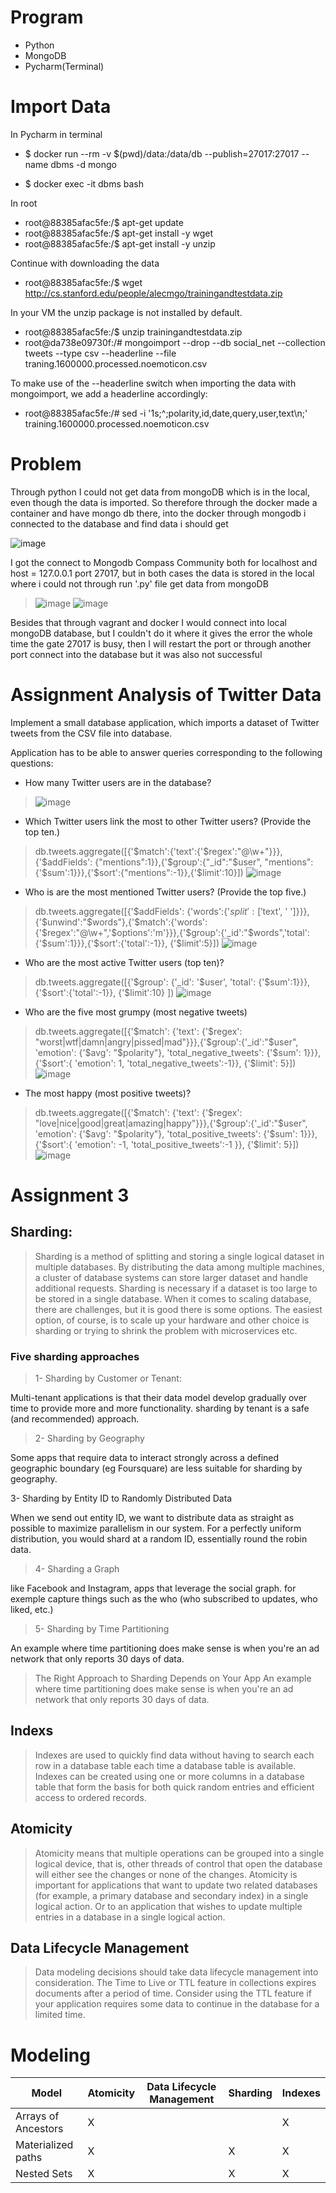 
# Program 

- Python
- MongoDB
- Pycharm(Terminal)

# Import Data

In Pycharm in terminal 

- $ docker run --rm -v $(pwd)/data:/data/db --publish=27017:27017 --name dbms -d mongo

- $ docker exec -it dbms bash

In root

- root@88385afac5fe:/$ apt-get update
- root@88385afac5fe:/$ apt-get install -y wget
- root@88385afac5fe:/$ apt-get install -y unzip

Continue with downloading the data

- root@88385afac5fe:/$ wget http://cs.stanford.edu/people/alecmgo/trainingandtestdata.zip

In your VM the unzip package is not installed by default.

- root@88385afac5fe:/$ unzip trainingandtestdata.zip
- root@da738e09730f:/# mongoimport --drop --db social_net --collection tweets --type csv --headerline --file traning.1600000.processed.noemoticon.csv

To make use of the --headerline switch when importing the data with mongoimport, we add a headerline accordingly:

- root@88385afac5fe:/# sed -i '1s;^;polarity,id,date,query,user,text\n;' training.1600000.processed.noemoticon.csv

# Problem

Through python I could not get data from mongoDB which is in the local, even though the data is imported. So therefore through the docker made a container and have mongo db there, into the docker through mongodb i connected to the database and find data i should get

![image](![image](https://user-images.githubusercontent.com/20173643/83575422-b5c73a00-a52f-11ea-860a-afd274a7dc76.png))

I got the connect to Mongodb Compass Community both for localhost and host = 127.0.0.1 port 27017, but in both cases the data is stored in the local where i could not through run '.py' file get data from mongoDB

> ![image](https://user-images.githubusercontent.com/20173643/52919114-144ab380-32ff-11e9-9564-c2ae6732c7ff.png)
 ![image](https://user-images.githubusercontent.com/20173643/52919360-fdf22700-3301-11e9-887b-4edda730018c.png)

Besides that through vagrant and docker I would connect into local mongoDB database, but I couldn't do it where it gives the error the whole time the gate 27017 is busy, then I will restart the port or through another port connect into the database but it was also not successful




# Assignment  Analysis of Twitter Data

Implement a small database application, which imports a dataset of Twitter tweets from the CSV file into database.

Application has to be able to answer queries corresponding to the following questions:

- How many Twitter users are in the database?

> ![image](https://user-images.githubusercontent.com/20173643/52944434-abe7ea80-336f-11e9-96d0-c610b04df547.png)

- Which Twitter users link the most to other Twitter users? (Provide the top ten.)

 > db.tweets.aggregate([{'$match':{'text':{'$regex':"@\w+"}}},{'$addFields': {"mentions":1}},{'$group':{"_id":"$user", "mentions":{'$sum':1}}},{'$sort':{"mentions":-1}},{'$limit':10}])
 ![image](https://user-images.githubusercontent.com/20173643/52914760-8e157980-32cc-11e9-82d8-a2b2ebff7554.png)
 
- Who is are the most mentioned Twitter users? (Provide the top five.)
 
 > db.tweets.aggregate([{'$addFields': {'words':{'$split':['$text', ' ']}}},{'$unwind':"$words"},{'$match':{'words':{'$regex':"@\w+",'$options':'m'}}},{'$group':{'_id':"$words",'total':{'$sum':1}}},{'$sort':{'total':-1}}, {'$limit':5}])
![image](https://user-images.githubusercontent.com/20173643/52914769-9cfc2c00-32cc-11e9-9009-197718581f12.png)

- Who are the most active Twitter users (top ten)?
 
> db.tweets.aggregate([{'$group': {'_id': '$user', 'total': {'$sum':1}}},  {'$sort':{'total':-1}}, {'$limit':10} ])
![image](https://user-images.githubusercontent.com/20173643/52914783-b2715600-32cc-11e9-8c17-4b6ea767f349.png)

- Who are the five most grumpy (most negative tweets)

> db.tweets.aggregate([{'$match': {'text': {'$regex': "worst|wtf|damn|angry|pissed|mad"}}},{'$group':{'_id':"$user", 'emotion': {'$avg': "$polarity"}, 'total_negative_tweets': {'$sum': 1}}},{'$sort':{ 'emotion': 1, 'total_negative_tweets':-1}},
{'$limit': 5}])
![image](https://user-images.githubusercontent.com/20173643/52914786-c026db80-32cc-11e9-8e0b-49a9e6a93965.png)

- The most happy (most positive tweets)?

> db.tweets.aggregate([{'$match': {'text': {'$regex': "love|nice|good|great|amazing|happy"}}},{'$group':{'_id':"$user", 'emotion': {'$avg': "$polarity"}, 'total_positive_tweets': {'$sum': 1}}},{'$sort':{ 'emotion': -1, 'total_positive_tweets':-1
}}, {'$limit': 5}])
![image](https://user-images.githubusercontent.com/20173643/52914789-cd43ca80-32cc-11e9-8774-afc5d7805549.png)


# Assignment 3


## Sharding:

> Sharding is a method of splitting and storing a single logical dataset in multiple databases. By distributing the data among multiple machines, a cluster of database systems can store larger dataset and handle additional requests. Sharding is necessary if a dataset is too large to be stored in a single database.
When it comes to scaling database, there are challenges, but it is good there is some options. The easiest option, of course, is to scale up your hardware and other choice is sharding or trying to shrink the problem with microservices etc.

 ###  Five sharding approaches

> 1- Sharding by Customer or Tenant:

Multi-tenant applications is that their data model develop gradually over time to provide more and more functionality.  sharding by tenant is a safe (and recommended) approach.  

> 2- Sharding by Geography

Some apps that require data to interact strongly across a defined geographic boundary (eg Foursquare) are less suitable for sharding by geography.

3- Sharding by Entity ID to Randomly Distributed Data

When we send out entity ID, we want to distribute data as straight as possible to maximize parallelism in our system. For a perfectly uniform distribution, you would shard at a random ID, essentially round the robin data.

> 4- Sharding a Graph

like Facebook and Instagram, apps that leverage the social graph. for exemple capture things such as the who (who subscribed to updates, who liked, etc.)

> 5- Sharding by Time Partitioning

An example where time partitioning does make sense is when you're an ad network that only reports 30 days of data.

> The Right Approach to Sharding Depends on Your App
An example where time partitioning does make sense is when you're an ad network that only reports 30 days of data.

## Indexs

> Indexes are used to quickly find data without having to search each row in a database table each time a database table is available. Indexes can be created using one or more columns in a database table that form the basis for both quick random entries and efficient access to ordered records.

## Atomicity

> Atomicity means that multiple operations can be grouped into a single logical device, that is, other threads of control that open the database will either see the changes or none of the changes. Atomicity is important for applications that want to update two related databases (for example, a primary database and secondary index) in a single logical action. Or to an application that wishes to update multiple entries in a database in a single logical action.

## Data Lifecycle Management

> Data modeling decisions should take data lifecycle management into consideration.
The Time to Live or TTL feature in collections expires documents after a period of time. Consider using the TTL feature if your application requires some data to continue in the database for a limited time.


# Modeling

Model | Atomicity |Data Lifecycle Management | Sharding | Indexes
-------|----------|----------- | --------------- |--------------- 
Arrays of Ancestors | X  |  |  | X
Materialized paths | X  |  | X | X
Nested Sets | X |  | X | X









